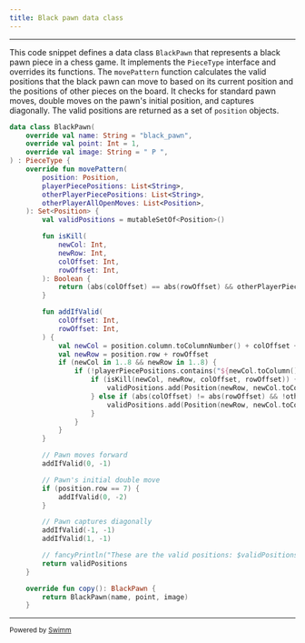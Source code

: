 ```yaml
---
title: Black pawn data class
---
```

<SwmSnippet path="/app/src/main/kotlin/chess/common/model/pieceTypes/BlackPawn.kt" line="8">

---

This code snippet defines a data class <SwmToken path="/app/src/main/kotlin/chess/common/model/pieceTypes/BlackPawn.kt" pos="8:4:4" line-data="data class BlackPawn(">`BlackPawn`</SwmToken> that represents a black pawn piece in a chess game. It implements the <SwmToken path="/app/src/main/kotlin/chess/common/model/pieceTypes/BlackPawn.kt" pos="12:4:4" line-data=") : PieceType {">`PieceType`</SwmToken> interface and overrides its functions. The <SwmToken path="/app/src/main/kotlin/chess/common/model/pieceTypes/BlackPawn.kt" pos="13:5:5" line-data="    override fun movePattern(">`movePattern`</SwmToken> function calculates the valid positions that the black pawn can move to based on its current position and the positions of other pieces on the board. It checks for standard pawn moves, double moves on the pawn's initial position, and captures diagonally. The valid positions are returned as a set of <SwmToken path="/app/src/main/kotlin/chess/common/model/pieceTypes/BlackPawn.kt" pos="14:1:1" line-data="        position: Position,">`position`</SwmToken> objects.

```kotlin
data class BlackPawn(
    override val name: String = "black_pawn",
    override val point: Int = 1,
    override val image: String = " P ",
) : PieceType {
    override fun movePattern(
        position: Position,
        playerPiecePositions: List<String>,
        otherPlayerPiecePositions: List<String>,
        otherPlayerAllOpenMoves: List<Position>,
    ): Set<Position> {
        val validPositions = mutableSetOf<Position>()

        fun isKill(
            newCol: Int,
            newRow: Int,
            colOffset: Int,
            rowOffset: Int,
        ): Boolean {
            return (abs(colOffset) == abs(rowOffset) && otherPlayerPiecePositions.contains("${newCol.toColumn()}$newRow"))
        }

        fun addIfValid(
            colOffset: Int,
            rowOffset: Int,
        ) {
            val newCol = position.column.toColumnNumber() + colOffset + 1
            val newRow = position.row + rowOffset
            if (newCol in 1..8 && newRow in 1..8) {
                if (!playerPiecePositions.contains("${newCol.toColumn()}$newRow")) {
                    if (isKill(newCol, newRow, colOffset, rowOffset)) {
                        validPositions.add(Position(newRow, newCol.toColumn()))
                    } else if (abs(colOffset) != abs(rowOffset) && !otherPlayerPiecePositions.contains("${newCol.toColumn()}$newRow")) {
                        validPositions.add(Position(newRow, newCol.toColumn(), true))
                    }
                }
            }
        }

        // Pawn moves forward
        addIfValid(0, -1)

        // Pawn's initial double move
        if (position.row == 7) {
            addIfValid(0, -2)
        }

        // Pawn captures diagonally
        addIfValid(-1, -1)
        addIfValid(1, -1)

        // fancyPrintln("These are the valid positions: $validPositions")
        return validPositions
    }

    override fun copy(): BlackPawn {
        return BlackPawn(name, point, image)
    }
```

---

</SwmSnippet>

<SwmMeta version="3.0.0" repo-id="Z2l0aHViJTNBJTNBQ2hlc3MlM0ElM0FvYnNjdXJlLXN0YXI=" repo-name="Chess"><sup>Powered by [Swimm](https://app.swimm.io/)</sup></SwmMeta>
